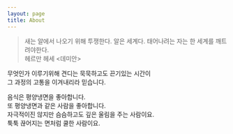 ```yaml
---
layout: page
title: About
---
```



> 새는 알에서 나오기 위해 투쟁한다.
> 알은 세계다.
> 태어나려는 자는 한 세계를 깨트려야한다.  
>   헤르만 헤세 <데미안>


무엇인가 이루기위해 견디는 묵묵하고도 끈기있는 시간이     
그 과정의 고통을 이겨내리라 믿습니다.


음식은 평양냉면을 좋아합니다.  
또 평양냉면과 같은 사람을 좋아합니다.  
자극적이진 않지만 슴슴하고도 깊은 울림을 주는 사람이요.  
툭툭 끊어지는 면처럼 쿨한 사람이요.  

